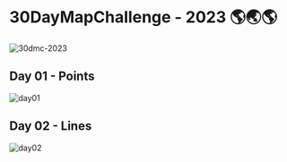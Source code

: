 # 30DayMapChallenge - 2023 🌎🌏🌎

![30dmc-2023](https://github.com/VaasuDevanS/python-notebooks/assets/24793046/5a191935-cbe5-461f-a0a8-eeedfd4988e0)

## Day 01 - Points
![day01](https://github.com/VaasuDevanS/python-notebooks/assets/24793046/4c5a5e9c-ede2-4e87-a4d4-77422969a87a)

## Day 02 - Lines
![day02](https://github.com/VaasuDevanS/python-notebooks/assets/24793046/11ef501e-4e83-456f-9ef2-ec110e5e1ee5)
